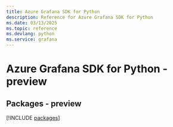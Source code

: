 ```yaml
---
title: Azure Grafana SDK for Python
description: Reference for Azure Grafana SDK for Python
ms.date: 03/13/2025
ms.topic: reference
ms.devlang: python
ms.service: grafana
---
```

# Azure Grafana SDK for Python - preview
## Packages - preview
[!INCLUDE [packages](grafana-index.md)]